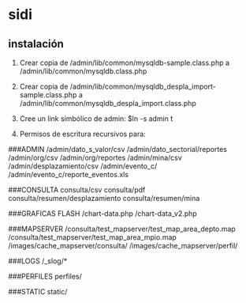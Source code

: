 # sidi

## instalación

1. Crear copia de /admin/lib/common/mysqldb-sample.class.php 
   a /admin/lib/common/mysqldb.class.php
   
2. Crear copia de /admin/lib/common/mysqldb_despla_import-sample.class.php 
   a /admin/lib/common/mysqldb_despla_import.class.php

3. Cree un link simbólico de admin: 
   $ln -s admin t

4. Permisos de escritura recursivos para:

###ADMIN
/admin/dato_s_valor/csv
/admin/dato_sectorial/reportes
/admin/org/csv
/admin/org/reportes
/admin/mina/csv
/admin/desplazamiento/csv
/admin/evento_c/
/admin/evento_c/reporte_eventos.xls

###CONSULTA
consulta/csv
consulta/pdf
consulta/resumen/desplazamiento
consulta/resumen/mina

###GRAFICAS FLASH
/chart-data.php
/chart-data_v2.php

###MAPSERVER
/consulta/test_mapserver/test_map_area_depto.map
/consulta/test_mapserver/test_map_area_mpio.map
/images/cache_mapserver/consulta/
/images/cache_mapserver/perfil/

###LOGS
/_slog/*

###PERFILES
perfiles/

###STATIC
static/

